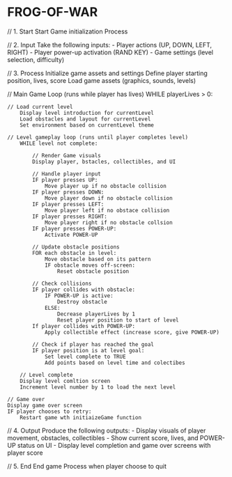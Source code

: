 # FROG-OF-WAR

// 1. Start
Start Game initialization Process

// 2. Input
    Take the following inputs:
        - Player actions (UP, DOWN, LEFT, RIGHT)
        - Player power-up activation (RAND KEY)
        - Game settings (level selection, difficulty)

// 3. Process
    Initialize game assets and settings 
    Define player starting position, lives, score
    Load game assets (graphics, sounds, levels)

// Main Game Loop (runs while player has lives)
    WHILE playerLives > 0:

    // Load current level
        Display level introduction for currentLevel
        Load obstacles and layout for currentLevel
        Set environment based on currentLevel theme

    // Level gameplay loop (runs until player completes level)
        WHILE level not complete:
            
            // Render Game visuals
            Display player, bstacles, collectibles, and UI

            // Handle player input
            IF player presses UP:
                Move player up if no obstacle collision
            IF player presses DOWN:
                Move player down if no obstacle collision
            IF player presses LEFT:
                Move player left if no obstace collision
            IF player presses RIGHT:
                Move player right if no obstacle collsion
            IF player presses POWER-UP:
                Activate POWER-UP

            // Update obstacle positions
            FOR each obstacle in level:
                Move obstacle based on its pattern
                IF obstacle moves off-screen:
                    Reset obstacle position

            // Check collisions    
            IF player collides with obstacle:
                IF POWER-UP is active:
                    Destroy obstacle
                ELSE:
                    Decrease playerLives by 1
                    Reset player position to start of level
            If player collides with POWER-UP:
                Apply collectible effect (increase score, give POWER-UP)

            // Check if player has reached the goal
            IF player position is at level goal:
                Set level complete to TRUE
                Add points based on level time and colectibes

        // Level complete
        Display level comltion screen
        Increment level number by 1 to load the next level

    // Game over
    Display game over screen
    IF player chooses to retry:
        Restart game wth initiaizeGame function
// 4. Output
    Produce the following outputs:
        - Display visuals of player movement, obstacles, collectibles
        - Show current score, lives, and POWER-UP status on UI
        - Display level completion and game over screens with player score

// 5. End
End game Process when player choose to quit

